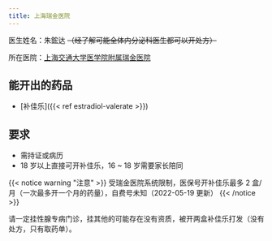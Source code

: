 ```yaml
---
title: 上海瑞金医院
---
```


医生姓名：朱鋐达 ~~（经了解可能全体内分泌科医生都可以开处方）~~

所在医院：[上海交通大学医学院附属瑞金医院](http://www.rjh.com.cn/)

## 能开出的药品

- [补佳乐]({{< ref estradiol-valerate >}})

## 要求

- 需持证或病历
- 18 岁以上直接可开补佳乐，16 ~ 18 岁需要家长陪同

{{< notice warning "注意" >}} 受瑞金医院系统限制，医保号开补佳乐最多 2
盒/月（一次最多开一个月的药量），自费号未知（2022-05-19 更新） {{< /notice >}}

请一定挂性腺专病门诊，挂其他的可能存在没有资质，被开两盒补佳乐打发（没有处方，只有取药单）。
